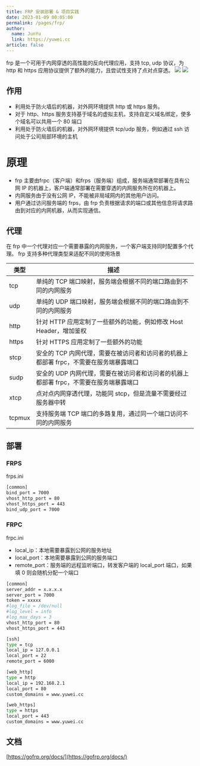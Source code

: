 ```yaml
---
title: FRP 安装部署 & 项目实践
date: 2023-01-09 00:05:00
permalink: /pages/frp/
author: 
  name: JunYu
  link: https://yuwei.cc
article: false
---
```

frp 是一个可用于内网穿透的高性能的反向代理应用，支持 tcp, udp 协议，为 http 和 https 应用协议提供了额外的能力，且尝试性支持了点对点穿透。
![](https://f.pz.al/pzal/2023/01/13/2ac0f2ed908bf.jpg)
![](https://f.pz.al/pzal/2023/01/13/f6a4cb187d0c0.png)
## 作用

- 利用处于防火墙后的机器，对外网环境提供 http 或 https 服务。
- 对于 http、https 服务支持基于域名的虚拟主机，支持自定义域名绑定，使多个域名可以共用一个 80 端口
- 利用处于防火墙后的机器，对外网环境提供 tcp/udp 服务，例如通过 ssh 访问处于公司局部环境的主机
# 原理

- frp 主要由frpc（客户端）和frps（服务端）组成，服务端通常部署在具有公网 IP 的机器上，客户端通常部署在需要穿透的内网服务所在的机器上。
- 内网服务由于没有公网 IP，不能被非局域网内的其他用户访问。
- 用户通过访问服务端的 frps，由 frp 负责根据请求的端口或其他信息将请求路由到对应的内网机器，从而实现通信。
## 代理
在 frp 中一个代理对应一个需要暴露的内网服务，一个客户端支持同时配置多个代理。
frp 支持多种代理类型来适配不同的使用场景

| 类型 | 描述 |
| --- | --- |
| tcp | 单纯的 TCP 端口映射，服务端会根据不同的端口路由到不同的内网服务 |
| udp | 单纯的 UDP 端口映射，服务端会根据不同的端口路由到不同的内网服务 |
| http | 针对 HTTP 应用定制了一些额外的功能，例如修改 Host Header，增加鉴权 |
| https | 针对 HTTPS 应用定制了一些额外的功能 |
| stcp | 安全的 TCP 内网代理，需要在被访问者和访问者的机器上都部署 frpc，不需要在服务端暴露端口 |
| sudp | 安全的 UDP 内网代理，需要在被访问者和访问者的机器上都部署 frpc，不需要在服务端暴露端口 |
| xtcp | 点对点内网穿透代理，功能同 stcp，但是流量不需要经过服务器中转 |
| tcpmux | 支持服务端 TCP 端口的多路复用，通过同一个端口访问不同的内网服务 |

## 部署
### FRPS
frps.ini
```bash
[common]
bind_port = 7000
vhost_http_port = 80
vhost_https_port = 443
bind_udp_port = 7000
```
### FRPC
frpc.ini

- local_ip：本地需要暴露到公网的服务地址
- local_port：本地需要暴露到公网的服务端口
- remote_port：服务端的远程监听端口，转发客户端的 local_port 端口，如果填 0 则会随机分配一个端口
```bash
[common]
server_addr = x.x.x.x
server_port = 7000
token = xxxxx
#log_file = /dev/null
#log_level = info
#log_max_days = 3
vhost_http_port = 80
vhost_https_port = 443

[ssh]
type = tcp
local_ip = 127.0.0.1
local_port = 22
remote_port = 6000

[web_http]
type = http
local_ip = 192.168.2.1
local_port = 80
custom_domains = www.yuwei.cc

[web_https]
type = https
local_port = 443
custom_domains = www.yuwei.cc
```
## 文档
[https://gofrp.org/docs/](https://gofrp.org/docs/)
